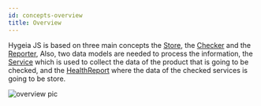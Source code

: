 ```yaml
---
id: concepts-overview
title: Overview
---
```


[//]: <> (Hygeia esta basada en tres conceptos claves el Store, el checker y los reporters, a su vez necesita de dos modelos de datos el Service, para obtener los datos del servicio sobre el cual realiza la comprobacion, y el HealthReport que contiene los resultados de todos los Sevices comprobados.)

Hygeia JS is based on three main concepts the [Store](), the [Checker]() and the [Reporter](), Also, two data models are needed to process the information, the [Service]() which is used to collect the data of the product that is going to be checked, and the [HealthReport]() where the data of the checked services is going to be store.

![overview pic](/img/overview.svg)